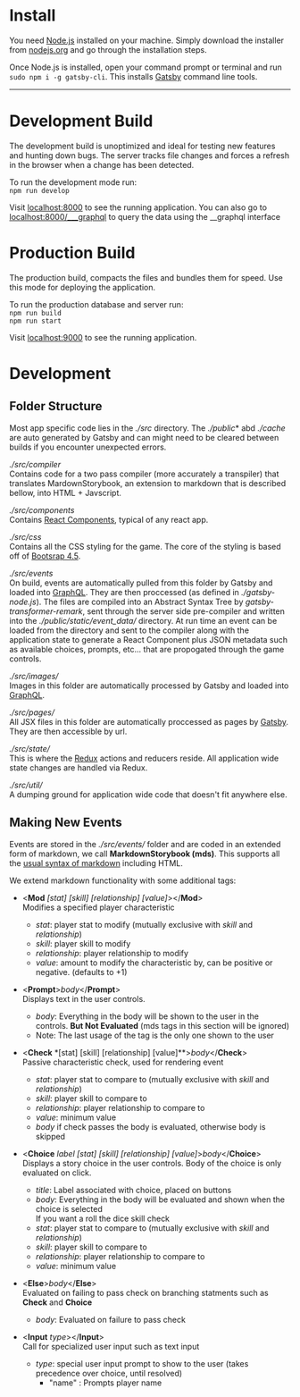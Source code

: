 # Install
You need [Node.js](https://nodejs.org) installed on your machine. Simply download the installer from [nodejs.org](https://nodejs.org) and go through the installation steps.

Once Node.js is installed, open your command prompt or terminal and run `sudo npm i -g gatsby-cli`. This installs [Gatsby](https://www.gatsbyjs.org/) command line tools.

 ---
# Development Build
The development build is unoptimized and ideal for testing new features and hunting down bugs. The server tracks file changes and forces a refresh in the browser when a change has been detected.

To run the development mode run:
<br/>`npm run develop`


Visit [localhost:8000](http://localhost:8000) to see the running application.
You can also go to [localhost:8000/___graphql](http://localhost:8000/___graphql) to query the data using the __graphql interface



# Production Build
The production build, compacts the files and bundles them for speed. Use this mode for deploying the application. 

To run the production database and server run:
<br/>`npm run build`
<br/>`npm run start`


Visit [localhost:9000](http://localhost:9000) to see the running application.

# Development

## Folder Structure

Most app specific code lies in the *./src* directory. The *./public** abd *./cache* are auto generated by Gatsby 
and can might need to be cleared between builds if you encounter unexpected errors.

*./src/compiler*<br>
Contains code for a two pass compiler (more accurately a transpiler) that translates MardownStorybook, 
an extension to markdown that is described bellow, into HTML + Javscript.

*./src/components*<br>
Contains [React Components](https://reactjs.org/docs/components-and-props.html), typical of any react app.

*./src/css*<br>
Contains all the CSS styling for the game. The core of the styling is based off of [Bootsrap 4.5](https://getbootstrap.com/docs/4.5/getting-started/introduction/).

*./src/events*<br>
On build, events are automatically pulled from this folder by Gatsby and loaded into [GraphQL](https://www.gatsbyjs.org/docs/graphql/). They are then  proccessed (as defined in *./gatsby-node.js*). The files are compiled into an Abstract Syntax Tree by *gatsby-transformer-remark*, sent through the server side pre-compiler and written into the *./public/static/event_data/* directory. At run time an event can be loaded from the directory and sent to the compiler along with the application state to generate a React Component plus JSON metadata such as available choices, prompts, etc... that are propogated through the game controls.

*./src/images/*<br>
Images in this folder are automatically processed by Gatsby and loaded into [GraphQL](https://www.gatsbyjs.org/docs/graphql/).

*./src/pages/*<br>
All JSX files in this folder are automatically proccessed as pages by [Gatsby](https://www.gatsbyjs.org/docs/recipes/pages-layout).
They are then accessible by url.

*./src/state/*<br>
This is where the [Redux](https://react-redux.js.org/) actions and reducers reside. All application wide state changes
are handled via Redux.

*./src/util/*<br>
A dumping ground for application wide code that doesn't fit anywhere else.

## Making New Events
Events are stored in the *./src/events/* folder and are coded in an extended form of markdown, we call **MarkdownStorybook (mds)**.
This supports all the [usual syntax of markdown](https://www.markdownguide.org/basic-syntax/) including HTML. 

We extend markdown functionality with some additional tags:

- &lt;**Mod** *[stat] [skill] [relationship] [value]*&gt;&lt;/**Mod**&gt; <br>
 Modifies a specified player characteristic
    - *stat*: player stat to modify (mutually exclusive with *skill* and *relationship*)
    - *skill*: player skill to modify
    - *relationship*: player relationship to modify
    - *value*: amount to modify the characteristic by, can be positive or negative. (defaults to +1)
    
    
- &lt;**Prompt**&gt;*body*&lt;/**Prompt**&gt; <br>
Displays text in the user controls. 
    - *body*: Everything in the body will be shown to the user in the controls. **But Not Evaluated** (mds tags in this section will be ignored)
    - Note: The last usage of the tag is the only one shown to the user
    

    
- &lt;**Check** *[stat] [skill] [relationship] [value]**&gt;*body*&lt;/**Check**&gt; <br>
Passive characteristic check, used for rendering event
    - *stat*: player stat to compare to (mutually exclusive with *skill* and *relationship*)
    - *skill*: player skill to compare to
    - *relationship*: player relationship to compare to
    - *value*: minimum value 
    - *body* if check passes the body is evaluated, otherwise body is skipped
    

- &lt;**Choice** *label [stat] [skill] [relationship] [value]*&gt;*body*&lt;/**Choice**&gt; <br>
Displays a story choice in the user controls. Body of the choice is only evaluated on click.
    - *title*: Label associated with choice, placed on buttons
    - *body*: Everything in the body will be evaluated and shown when the choice is selected <br>
    If you want a roll the dice skill check
    - *stat*: player stat to compare to (mutually exclusive with *skill* and *relationship*)
    - *skill*: player skill to compare to
    - *relationship*: player relationship to compare to
    - *value*: minimum value 
        
- &lt;**Else**&gt;*body*&lt;/**Else**&gt; <br>
Evaluated on failing to pass check on branching statments such as **Check** and **Choice**
    - *body*: Evaluated on failure to pass check
    
- &lt;**Input** *type*&gt;&lt;/**Input**&gt; <br>
Call for specialized user input such as text input
    - *type*: special user input prompt to show to the user (takes precedence over choice, until resolved)
        - "name" : Prompts player name 
